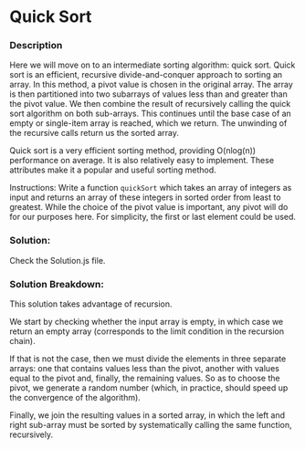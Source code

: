 # Quick Sort


### Description

Here we will move on to an intermediate sorting algorithm: quick sort. Quick sort is an efficient, recursive divide-and-conquer approach to sorting an array. In this method, a pivot value is chosen in the original array. The array is then partitioned into two subarrays of values less than and greater than the pivot value. We then combine the result of recursively calling the quick sort algorithm on both sub-arrays. This continues until the base case of an empty or single-item array is reached, which we return. The unwinding of the recursive calls return us the sorted array.

Quick sort is a very efficient sorting method, providing O(nlog(n)) performance on average. It is also relatively easy to implement. These attributes make it a popular and useful sorting method.

Instructions: Write a function `quickSort` which takes an array of integers as input and returns an array of these integers in sorted order from least to greatest. While the choice of the pivot value is important, any pivot will do for our purposes here. For simplicity, the first or last element could be used.

### Solution:

Check the Solution.js file.

### Solution Breakdown:

This solution takes advantage of recursion. 

We start by checking whether the input array is empty, in which case we return an empty array (corresponds to the limit condition in the recursion chain). 

If that is not the case, then we must divide the elements in three separate arrays: one that contains values less than the pivot, another with values equal to the pivot and, finally, the remaining values. So as to choose the pivot, we generate a random number (which, in practice, should speed up the convergence of the algorithm).

Finally, we join the resulting values in a sorted array, in which the left and right sub-array must be sorted by systematically calling the same function, recursively.
